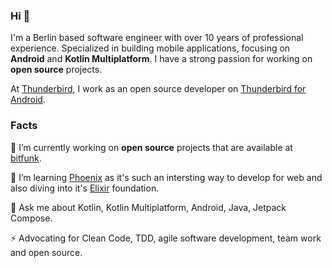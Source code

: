 ### Hi 👋

I'm a Berlin based software engineer with over 10 years of professional experience. Specialized in building mobile applications, focusing on **Android** and **Kotlin Multiplatform**. I have a strong passion for working on **open source** projects.

At [Thunderbird](https://thunderbird.net/), I work as an open source developer on [Thunderbird for Android](https://github.com/thunderbird/thunderbird-android).

### Facts

🔭 I’m currently working on **open source** projects that are available at [bitfunk](https://github.com/bitfunk).

🌱 I’m learning [Phoenix](https://www.phoenixframework.org/) as it's such an intersting way to develop for web and also diving into it's [Elixir](https://elixir-lang.org/) foundation.

💬 Ask me about Kotlin, Kotlin Multiplatform, Android, Java, Jetpack Compose.

⚡ Advocating for Clean Code, TDD, agile software development, team work and open source.
